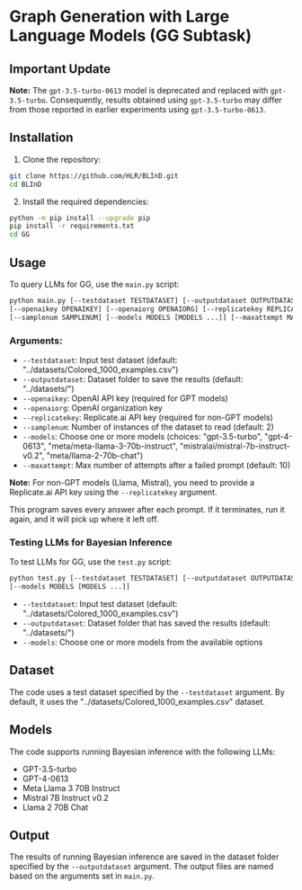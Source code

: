 # Graph Generation with Large Language Models (GG Subtask)

## Important Update

**Note:** The `gpt-3.5-turbo-0613` model is deprecated and replaced with `gpt-3.5-turbo`. Consequently, results obtained using `gpt-3.5-turbo` may differ from those reported in earlier experiments using `gpt-3.5-turbo-0613`.

## Installation

1. Clone the repository:
```bash
git clone https://github.com/HLR/BLInD.git
cd BLInD
```
2. Install the required dependencies:
```bash
python -m pip install --upgrade pip
pip install -r requirements.txt
cd GG
```

## Usage

To query LLMs for GG, use the `main.py` script:
```bash
python main.py [--testdataset TESTDATASET] [--outputdataset OUTPUTDATASET] 
[--openaikey OPENAIKEY] [--openaiorg OPENAIORG] [--replicatekey REPLICATEKEY]
[--samplenum SAMPLENUM] [--models MODELS [MODELS ...]] [--maxattempt MAXATTEMPT]
```

### Arguments:

- `--testdataset`: Input test dataset (default: "../datasets/Colored_1000_examples.csv")
- `--outputdataset`: Dataset folder to save the results (default: "../datasets/")
- `--openaikey`: OpenAI API key (required for GPT models)
- `--openaiorg`: OpenAI organization key
- `--replicatekey`: Replicate.ai API key (required for non-GPT models)
- `--samplenum`: Number of instances of the dataset to read (default: 2)
- `--models`: Choose one or more models (choices: "gpt-3.5-turbo", "gpt-4-0613", "meta/meta-llama-3-70b-instruct", "mistralai/mistral-7b-instruct-v0.2", "meta/llama-2-70b-chat")
- `--maxattempt`: Max number of attempts after a failed prompt (default: 10)

**Note:** For non-GPT models (Llama, Mistral), you need to provide a Replicate.ai API key using the `--replicatekey` argument.

This program saves every answer after each prompt. If it terminates, run it again, and it will pick up where it left off.

### Testing LLMs for Bayesian Inference

To test LLMs for GG, use the `test.py` script:
```bash
python test.py [--testdataset TESTDATASET] [--outputdataset OUTPUTDATASET]
[--models MODELS [MODELS ...]]
```
- `--testdataset`: Input test dataset (default: "../datasets/Colored_1000_examples.csv")
- `--outputdataset`: Dataset folder that has saved the results (default: "../datasets/")
- `--models`: Choose one or more models from the available options

## Dataset

The code uses a test dataset specified by the `--testdataset` argument. By default, it uses the "../datasets/Colored_1000_examples.csv" dataset.

## Models

The code supports running Bayesian inference with the following LLMs:
- GPT-3.5-turbo
- GPT-4-0613
- Meta Llama 3 70B Instruct
- Mistral 7B Instruct v0.2
- Llama 2 70B Chat

## Output

The results of running Bayesian inference are saved in the dataset folder specified by the `--outputdataset` argument. The output files are named based on the arguments set in `main.py`.
